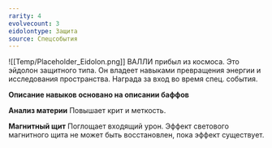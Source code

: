 ```yaml
---
rarity: 4
evolvecount: 3
eidolontype: Защита
source: Спецсобытия
---
```

![[Temp/Placeholder_Eidolon.png]]
ВАЛЛИ прибыл из космоса. Это эйдолон защитного типа. Он владеет навыками превращения энергии и исследования пространства. Награда за вход во время спец. события.

**Описание навыков основано на описании баффов**

**Анализ материи**
Повышает крит и меткость.

**Магнитный щит**
Поглощает входящий урон. Эффект светового магнитного щита не может быть восстановлен, пока эффект существует.

